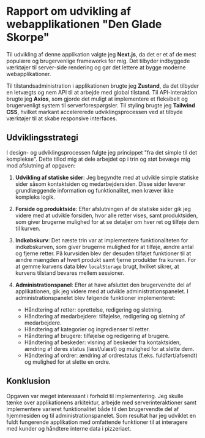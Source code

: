 # Rapport om udvikling af webapplikationen "Den Glade Skorpe"

Til udvikling af denne applikation valgte jeg **Next.js**, da det er et af de mest populære og brugervenlige frameworks for mig. Det tilbyder indbyggede værktøjer til server-side rendering og gør det lettere at bygge moderne webapplikationer.

Til tilstandsadministration i applikationen brugte jeg **Zustand**, da det tilbyder en letvægts og nem API til at arbejde med global tilstand. Til API-interaktion brugte jeg **Axios**, som gjorde det muligt at implementere et fleksibelt og brugervenligt system til serverforespørgsler. Til styling brugte jeg **Tailwind CSS**, hvilket markant accelererede udviklingsprocessen ved at tilbyde værktøjer til at skabe responsive interfaces.

## Udviklingsstrategi

I design- og udviklingsprocessen fulgte jeg princippet "fra det simple til det komplekse". Dette tillod mig at dele arbejdet op i trin og støt bevæge mig mod afslutning af opgaven:

1. **Udvikling af statiske sider**:
   Jeg begyndte med at udvikle simple statiske sider såsom kontaktsiden og medarbejdersiden. Disse sider leverer grundlæggende information og funktionalitet, men kræver ikke kompleks logik.

2. **Forside og produktside**:
   Efter afslutningen af de statiske sider gik jeg videre med at udvikle forsiden, hvor alle retter vises, samt produktsiden, som giver brugerne mulighed for at se detaljer om hver ret og tilføje dem til kurven.

3. **Indkøbskurv**:
   Det næste trin var at implementere funktionaliteten for indkøbskurven, som giver brugerne mulighed for at tilføje, ændre antal og fjerne retter. På kurvsiden blev der desuden tilføjet funktioner til at ændre mængden af hvert produkt samt fjerne produkter fra kurven. For at gemme kurvens data blev `localStorage` brugt, hvilket sikrer, at kurvens tilstand bevares mellem sessioner.

4. **Administrationspanel**:
   Efter at have afsluttet den brugervendte del af applikationen, gik jeg videre med at udvikle administrationspanelet. I administrationspanelet blev følgende funktioner implementeret:
   - Håndtering af retter: oprettelse, redigering og sletning.
   - Håndtering af medarbejdere: tilføjelse, redigering og sletning af medarbejdere.
   - Håndtering af kategorier og ingredienser til retter.
   - Håndtering af brugere: tilføjelse og redigering af brugere.
   - Håndtering af beskeder: visning af beskeder fra kontaktsiden, ændring af deres status (læst/ulæst) og mulighed for at slette dem.
   - Håndtering af ordrer: ændring af ordrestatus (f.eks. fuldført/afsendt) og mulighed for at slette en ordre.

## Konklusion

Opgaven var meget interessant i forhold til implementering. Jeg skulle tænke over applikationens arkitektur, arbejde med serverinteraktioner samt implementere varieret funktionalitet både til den brugervendte del af hjemmesiden og til administrationspanelet. Som resultat har jeg udviklet en fuldt fungerende applikation med omfattende funktioner til at interagere med kunder og håndtere interne data i pizzeriaet.
